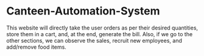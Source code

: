 # Canteen-Automation-System
This website will directly take the user orders as per their desired quantities, store them in a cart, and, at the end, generate the bill. Also, if we go to the other sections, we can observe the sales, recruit new employees, and add/remove food items.
